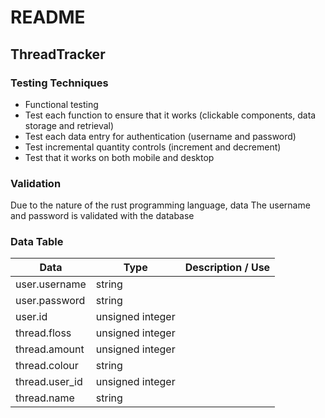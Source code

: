 # README 

## ThreadTracker


### Testing Techniques
- Functional testing
- Test each function to ensure that it works (clickable components, data storage and retrieval)
- Test each data entry for authentication (username and password)
- Test incremental quantity controls (increment and decrement)
- Test that it works on both mobile and desktop

### Validation
Due to the nature of the rust programming language, data 
The username and password is validated with the database

### Data Table
| Data           | Type             | Description / Use |
| -------------- | ---------------- | ----------------- |
| user.username  | string           |                   |
| user.password  | string           |                   |
| user.id        | unsigned integer |                   |
| thread.floss   | unsigned integer |                   |
| thread.amount  | unsigned integer |                   |
| thread.colour  | string           |                   |
| thread.user_id | unsigned integer |                   |
| thread.name    | string           |                   |